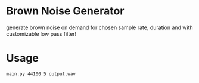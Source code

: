 # Brown Noise Generator
generate brown noise on demand for chosen sample rate, duration and with customizable low pass filter!

# Usage
`main.py 44100 5 output.wav`